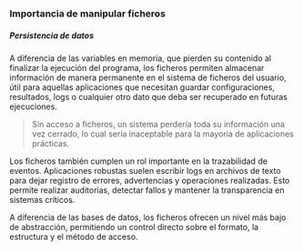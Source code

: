 ### Importancia de manipular ficheros

##### Persistencia de datos
A diferencia de las variables en memoria, que pierden su contenido al finalizar la ejecución del programa, los ficheros permiten almacenar información de manera permanente en el sistema de ficheros del usuario, útil para aquellas aplicaciones que necesitan guardar configuraciones, resultados, logs o cualquier otro dato que deba ser recuperado en futuras ejecuciones. 

> Sin acceso a ficheros, un sistema perdería toda su información una vez cerrado, lo cual sería inaceptable para la mayoría de aplicaciones prácticas.

Los ficheros también cumplen un rol importante en la trazabilidad de eventos. Aplicaciones robustas suelen escribir logs en archivos de texto para dejar registro de errores, advertencias y operaciones realizadas. Esto permite realizar auditorías, detectar fallos y mantener la transparencia en sistemas críticos.

A diferencia de las bases de datos, los ficheros ofrecen un nivel más bajo de abstracción, permitiendo un control directo sobre el formato, la estructura y el método de acceso.
